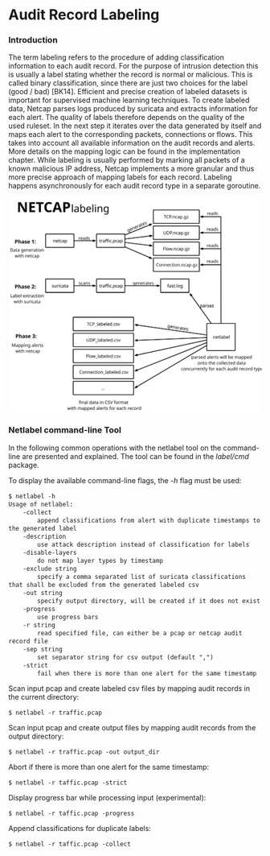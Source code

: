 # Audit Record Labeling

### Introduction

The term labeling refers to the procedure of adding classification information to each audit record. For the purpose of intrusion detection this is usually a label stating whether the record is normal or malicious. This is called binary classification, since there are just two choices for the label \(good / bad\) \[BK14\]. Efficient and precise creation of labeled datasets is important for supervised machine learning techniques. To create labeled data, Netcap parses logs produced by suricata and extracts information for each alert. The quality of labels therefore depends on the quality of the used ruleset. In the next step it iterates over the data generated by itself and maps each alert to the corresponding packets, connections or flows. This takes into account all available information on the audit records and alerts. More details on the mapping logic can be found in the implementation chapter. While labeling is usually performed by marking all packets of a known malicious IP address, Netcap implements a more granular and thus more precise approach of mapping labels for each record. Labeling happens asynchronously for each audit record type in a separate goroutine.

![](.gitbook/assets/labels.svg)

### Netlabel command-line Tool

In the following common operations with the netlabel tool on the command-line are presented and explained. The tool can be found in the _label/cmd_ package.

To display the available command-line flags, the _-h_ flag must be used:

```text
$ netlabel -h 
Usage of netlabel:
    -collect
        append classifications from alert with duplicate timestamps to the generated label
    -description
        use attack description instead of classification for labels
    -disable-layers
        do not map layer types by timestamp
    -exclude string
        specify a comma separated list of suricata classifications that shall be excluded from the generated labeled csv
    -out string
        specify output directory, will be created if it does not exist
    -progress
        use progress bars
    -r string
        read specified file, can either be a pcap or netcap audit record file
    -sep string
        set separator string for csv output (default ",")
    -strict
        fail when there is more than one alert for the same timestamp
```

Scan input pcap and create labeled csv files by mapping audit records in the current directory:

```text
$ netlabel -r traffic.pcap
```

Scan input pcap and create output files by mapping audit records from the output directory:

```text
$ netlabel -r traffic.pcap -out output_dir
```

Abort if there is more than one alert for the same timestamp:

```text
$ netlabel -r taffic.pcap -strict
```

Display progress bar while processing input \(experimental\):

```text
$ netlabel -r taffic.pcap -progress
```

Append classifications for duplicate labels:

```text
$ netlabel -r taffic.pcap -collect
```

### 

